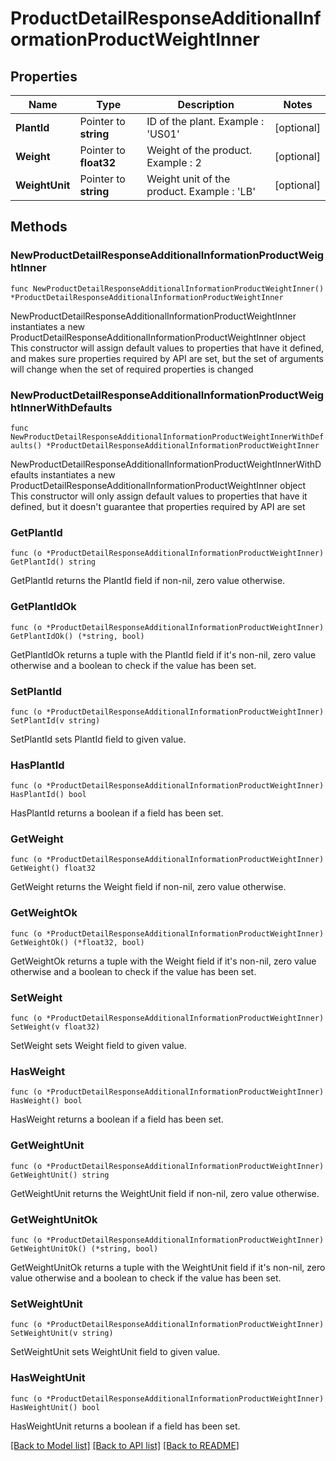 # ProductDetailResponseAdditionalInformationProductWeightInner

## Properties

Name | Type | Description | Notes
------------ | ------------- | ------------- | -------------
**PlantId** | Pointer to **string** | ID of the plant.  Example : &#39;US01&#39; | [optional] 
**Weight** | Pointer to **float32** | Weight of the product.   Example : 2 | [optional] 
**WeightUnit** | Pointer to **string** | Weight unit of the product.   Example : &#39;LB&#39; | [optional] 

## Methods

### NewProductDetailResponseAdditionalInformationProductWeightInner

`func NewProductDetailResponseAdditionalInformationProductWeightInner() *ProductDetailResponseAdditionalInformationProductWeightInner`

NewProductDetailResponseAdditionalInformationProductWeightInner instantiates a new ProductDetailResponseAdditionalInformationProductWeightInner object
This constructor will assign default values to properties that have it defined,
and makes sure properties required by API are set, but the set of arguments
will change when the set of required properties is changed

### NewProductDetailResponseAdditionalInformationProductWeightInnerWithDefaults

`func NewProductDetailResponseAdditionalInformationProductWeightInnerWithDefaults() *ProductDetailResponseAdditionalInformationProductWeightInner`

NewProductDetailResponseAdditionalInformationProductWeightInnerWithDefaults instantiates a new ProductDetailResponseAdditionalInformationProductWeightInner object
This constructor will only assign default values to properties that have it defined,
but it doesn't guarantee that properties required by API are set

### GetPlantId

`func (o *ProductDetailResponseAdditionalInformationProductWeightInner) GetPlantId() string`

GetPlantId returns the PlantId field if non-nil, zero value otherwise.

### GetPlantIdOk

`func (o *ProductDetailResponseAdditionalInformationProductWeightInner) GetPlantIdOk() (*string, bool)`

GetPlantIdOk returns a tuple with the PlantId field if it's non-nil, zero value otherwise
and a boolean to check if the value has been set.

### SetPlantId

`func (o *ProductDetailResponseAdditionalInformationProductWeightInner) SetPlantId(v string)`

SetPlantId sets PlantId field to given value.

### HasPlantId

`func (o *ProductDetailResponseAdditionalInformationProductWeightInner) HasPlantId() bool`

HasPlantId returns a boolean if a field has been set.

### GetWeight

`func (o *ProductDetailResponseAdditionalInformationProductWeightInner) GetWeight() float32`

GetWeight returns the Weight field if non-nil, zero value otherwise.

### GetWeightOk

`func (o *ProductDetailResponseAdditionalInformationProductWeightInner) GetWeightOk() (*float32, bool)`

GetWeightOk returns a tuple with the Weight field if it's non-nil, zero value otherwise
and a boolean to check if the value has been set.

### SetWeight

`func (o *ProductDetailResponseAdditionalInformationProductWeightInner) SetWeight(v float32)`

SetWeight sets Weight field to given value.

### HasWeight

`func (o *ProductDetailResponseAdditionalInformationProductWeightInner) HasWeight() bool`

HasWeight returns a boolean if a field has been set.

### GetWeightUnit

`func (o *ProductDetailResponseAdditionalInformationProductWeightInner) GetWeightUnit() string`

GetWeightUnit returns the WeightUnit field if non-nil, zero value otherwise.

### GetWeightUnitOk

`func (o *ProductDetailResponseAdditionalInformationProductWeightInner) GetWeightUnitOk() (*string, bool)`

GetWeightUnitOk returns a tuple with the WeightUnit field if it's non-nil, zero value otherwise
and a boolean to check if the value has been set.

### SetWeightUnit

`func (o *ProductDetailResponseAdditionalInformationProductWeightInner) SetWeightUnit(v string)`

SetWeightUnit sets WeightUnit field to given value.

### HasWeightUnit

`func (o *ProductDetailResponseAdditionalInformationProductWeightInner) HasWeightUnit() bool`

HasWeightUnit returns a boolean if a field has been set.


[[Back to Model list]](../README.md#documentation-for-models) [[Back to API list]](../README.md#documentation-for-api-endpoints) [[Back to README]](../README.md)


